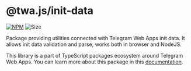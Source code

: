 # @twa.js/init-data

[npm-badge]: https://img.shields.io/npm/v/@twa.js/init-data?logo=npm

[npm-link]: https://npmjs.com/package/@twa.js/init-data

[size-badge]: https://img.shields.io/bundlephobia/minzip/@twa.js/init-data

[![NPM][npm-badge]][npm-link]
![Size][size-badge]

Package providing utilities connected with Telegram Web Apps init data. It
allows init data validation and parse, works both in browser and NodeJS.

This library is a part of TypeScript packages ecosystem around Telegram Web
Apps. You can learn more about this package in this
[documentation](https://telegram-web-apps.github.io/twa/docs/libraries/twa-init-data).
